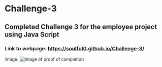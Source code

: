 # Challenge-3

## Completed Challenge 3 for the employee project using Java Script

### Link to webpage: https://soulful0.github.io/Challenge-3/

Image: 
![Image of proof of completion](/relative/path/to/img.png?raw=true "Challenge-3-Screenshot.png")
